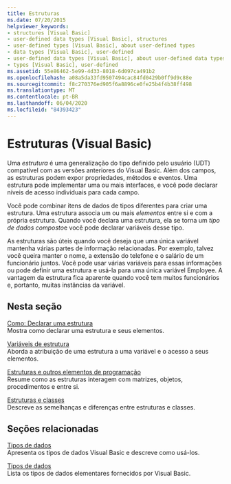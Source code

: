```yaml
---
title: Estruturas
ms.date: 07/20/2015
helpviewer_keywords:
- structures [Visual Basic]
- user-defined data types [Visual Basic], structures
- user-defined types [Visual Basic], about user-defined types
- data types [Visual Basic], user-defined
- user-defined data types [Visual Basic], about user-defined data types
- types [Visual Basic], user-defined
ms.assetid: 55e86462-5e99-4d33-8018-6d097ca491b2
ms.openlocfilehash: a08a5da33fd9507494cac84fd0429b0ff9d9c88e
ms.sourcegitcommit: f8c270376ed905f6a8896ce0fe25b4f4b38ff498
ms.translationtype: MT
ms.contentlocale: pt-BR
ms.lasthandoff: 06/04/2020
ms.locfileid: "84393423"
---
```

# <a name="structures-visual-basic"></a>Estruturas (Visual Basic)
Uma *estrutura* é uma generalização do tipo definido pelo usuário (UDT) compatível com as versões anteriores do Visual Basic. Além dos campos, as estruturas podem expor propriedades, métodos e eventos. Uma estrutura pode implementar uma ou mais interfaces, e você pode declarar níveis de acesso individuais para cada campo.  
  
 Você pode combinar itens de dados de tipos diferentes para criar uma estrutura. Uma estrutura associa um ou mais *elementos* entre si e com a própria estrutura. Quando você declara uma estrutura, ela se torna um *tipo de dados composto*e você pode declarar variáveis desse tipo.  
  
 As estruturas são úteis quando você deseja que uma única variável mantenha várias partes de informação relacionadas. Por exemplo, talvez você queira manter o nome, a extensão do telefone e o salário de um funcionário juntos. Você pode usar várias variáveis para essas informações ou pode definir uma estrutura e usá-la para uma única variável Employee. A vantagem da estrutura fica aparente quando você tem muitos funcionários e, portanto, muitas instâncias da variável.  
  
## <a name="in-this-section"></a>Nesta seção  
 [Como: Declarar uma estrutura](how-to-declare-a-structure.md)  
 Mostra como declarar uma estrutura e seus elementos.  
  
 [Variáveis de estrutura](structure-variables.md)  
 Aborda a atribuição de uma estrutura a uma variável e o acesso a seus elementos.  
  
 [Estruturas e outros elementos de programação](structures-and-other-programming-elements.md)  
 Resume como as estruturas interagem com matrizes, objetos, procedimentos e entre si.  
  
 [Estruturas e classes](structures-and-classes.md)  
 Descreve as semelhanças e diferenças entre estruturas e classes.  
  
## <a name="related-sections"></a>Seções relacionadas  
 [Tipos de dados](index.md)  
 Apresenta os tipos de dados Visual Basic e descreve como usá-los.  
  
 [Tipos de dados](../../../language-reference/data-types/index.md)  
 Lista os tipos de dados elementares fornecidos por Visual Basic.
